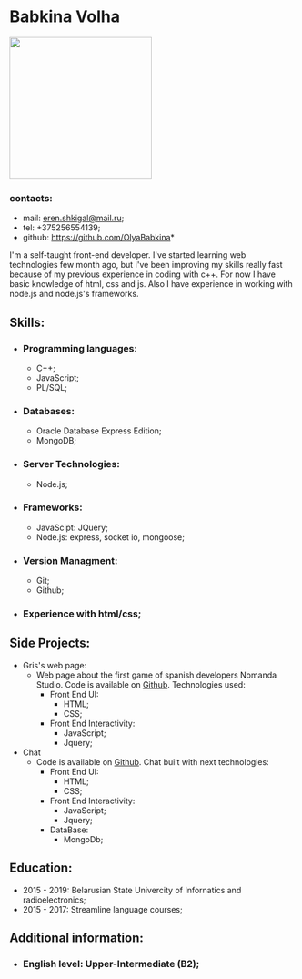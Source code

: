 # Babkina Volha 
<img src = "https://pp.userapi.com/c847018/v847018827/1a0ce3/Kd1usO1r29c.jpg" width = "250">

### contacts:
* mail: eren.shkigal@mail.ru;
* tel: +375256554139;
* github: <https://github.com/OlyaBabkina>* 

I'm a self-taught front-end developer. I've started learning web technologies few month ago, but I've been improving my skills really fast because of my previous experience in coding with c++. For now I have basic knowledge of html, css and js. Also I have experience in working with node.js and node.js's frameworks. 

## Skills: 
* ### Programming languages:
  * C++;
  * JavaScript;
  * PL/SQL;
* ### Databases:
  * Oracle Database Express Edition;
  * MongoDB;
* ### Server Technologies:
  * Node.js;
* ### Frameworks:
  * JavaScipt: JQuery;
  * Node.js: express, socket io, mongoose;
* ### Version Managment:
  * Git;
  * Github;
* ### Experience with html/css;

## Side Projects:
* Gris's web page:
  * Web page about the first game of spanish developers Nomanda Studio. Code is available on [Github](https://github.com/OlyaBabkina/web2). Technologies used:
    * Front End UI:
      * HTML;
      * CSS;
    * Front End Interactivity:
      * JavaScript;
      * Jquery;
* Chat
  * Code is available on [Github](https://github.com/OlyaBabkina/web3). Chat built with next technologies:
    * Front End UI:
      * HTML;
      * CSS;
    * Front End Interactivity:
      * JavaScript;
      * Jquery;
    * DataBase:
      * MongoDb;

## Education:
* 2015 - 2019: Belarusian State Univercity of Infornatics and radioelectronics;
* 2015 - 2017: Streamline language courses;

## Additional information:
* ### English level: Upper-Intermediate (B2);

